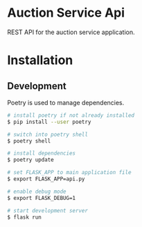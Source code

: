 # Auction Service Api

REST API for the auction service application.

# Installation

## Development

Poetry is used to manage dependencies.

```bash
# install poetry if not already installed
$ pip install --user poetry

# switch into poetry shell
$ poetry shell

# install dependencies
$ poetry update

# set FLASK_APP to main application file
$ export FLASK_APP=api.py

# enable debug mode
$ export FLASK_DEBUG=1

# start development server
$ flask run
```
